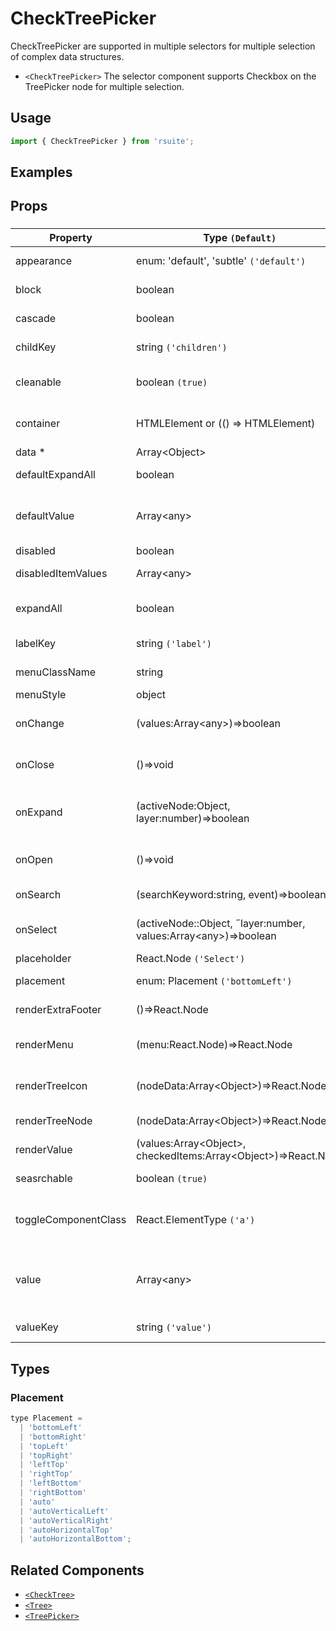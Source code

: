 # CheckTreePicker

CheckTreePicker are supported in multiple selectors for multiple selection of complex data structures.

- `<CheckTreePicker>` The selector component supports Checkbox on the TreePicker node for multiple selection.

## Usage

```js
import { CheckTreePicker } from 'rsuite';
```

## Examples

<!--{demo}-->

## Props

### <CheckTreePicker>

| Property             | Type `(Default)`                                                           | Description                                                 |
| -------------------- | -------------------------------------------------------------------------- | ----------------------------------------------------------- |
| appearance           | enum: 'default', 'subtle' `('default')`                                    | Set picker appearence                                       |
| block                | boolean                                                                    | Blocking an entire row                                      |
| cascade              | boolean                                                                    | whether cascade select                                      |
| childKey             | string `('children')`                                                      | set children key in data                                    |
| cleanable            | boolean `(true)`                                                           | whether the selected value can be cleared                   |
| container            | HTMLElement or (() => HTMLElement)                                         | Sets the rendering container                                |
| data \*              | Array&lt;Object&gt;                                                        | tree data                                                   |
| defaultExpandAll     | boolean                                                                    | expand all tree node                                        |
| defaultValue         | Array&lt;any&gt;                                                           | (UnControlled) default values of the selected tree node     |
| disabled             | boolean                                                                    | whether disabled                                            |
| disabledItemValues   | Array&lt;any&gt;                                                           | values of disabled tree node                                |
| expandAll            | boolean                                                                    | Expand or unExpand all nodes(Controlled)                    |
| labelKey             | string `('label')`                                                         | set label key in data                                       |
| menuClassName        | string                                                                     | className for Menu                                          |
| menuStyle            | object                                                                     | style for Menu                                              |
| onChange             | (values:Array&lt;any&gt;)=>boolean                                         | callback fired when value change                            |
| onClose              | ()=>void                                                                   | callback fired when close component                         |
| onExpand             | (activeNode:Object, layer:number)=>boolean                                 | callback fired when tree node expand state changed          |
| onOpen               | ()=>void                                                                   | callback fired when open component                          |
| onSearch             | (searchKeyword:string, event)=>boolean                                     | callback fired when search                                  |
| onSelect             | (activeNode::Object, ˝layer:number, values:Array&lt;any&gt;)=>boolean      | callback fired when tree node is selected                   |
| placeholder          | React.Node `('Select')`                                                    |                                                             |
| placement            | enum: Placement `('bottomLeft')`                                           | Placement of component                                      |
| renderExtraFooter    | ()=>React.Node                                                             | custom render extra footer                                  |
| renderMenu           | (menu:React.Node)=>React.Node                                              | Customizing the Rendering Menu list                         |
| renderTreeIcon       | (nodeData:Array&lt;Object&gt;)=>React.Node                                 | custom render the icon of tree node                         |
| renderTreeNode       | (nodeData:Array&lt;Object&gt;)=>React.Node                                 | custom render tree node                                     |
| renderValue          | (values:Array&lt;Object&gt;, checkedItems:Array&lt;Object&gt;)=>React.Node | custom render placeholder                                   |
| seasrchable          | boolean `(true)`                                                           | whether dispaly search input box                            |
| toggleComponentClass | React.ElementType `('a')`                                                  | You can use a custom element for this component             |
| value                | Array&lt;any&gt;                                                           | (Controlled) specifies the values of the selected tree node |
| valueKey             | string `('value')`                                                         | set value key in data                                       |

## Types

### Placement

```js
type Placement =
  | 'bottomLeft'
  | 'bottomRight'
  | 'topLeft'
  | 'topRight'
  | 'leftTop'
  | 'rightTop'
  | 'leftBottom'
  | 'rightBottom'
  | 'auto'
  | 'autoVerticalLeft'
  | 'autoVerticalRight'
  | 'autoHorizontalTop'
  | 'autoHorizontalBottom';
```

## Related Components

- [`<CheckTree>`](./check-tree)
- [`<Tree>`](./tree)
- [`<TreePicker>`](./tree-picker)
